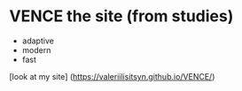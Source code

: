 # VENCE the site (from studies)

- adaptive
- modern
- fast

[look at my site] (https://valeriilisitsyn.github.io/VENCE/)
